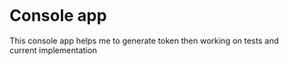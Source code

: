 # Console app

This console app helps me to generate token then working on tests and current implementation